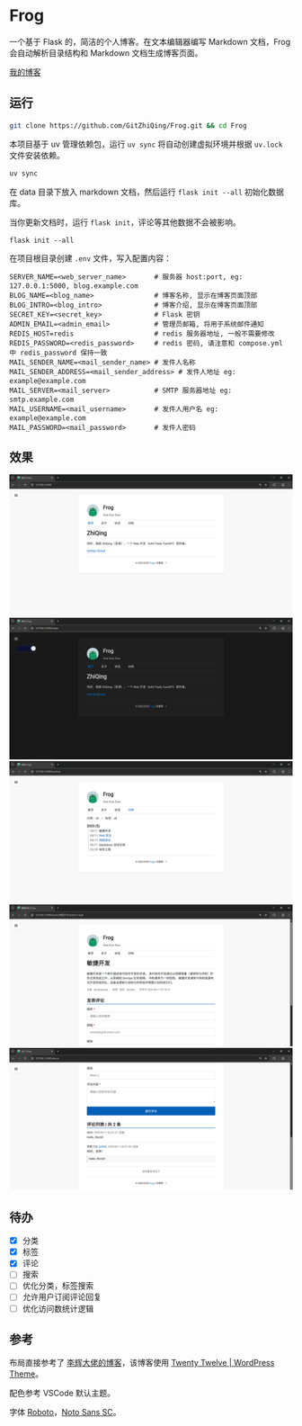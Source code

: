 # Frog

一个基于 Flask 的，简洁的个人博客。在文本编辑器编写 Markdown 文档，Frog 会自动解析目录结构和 Markdown 文档生成博客页面。

[我的博客](https://blog.qlear.top)

## 运行

```bash
git clone https://github.com/GitZhiQing/Frog.git && cd Frog
```

本项目基于 uv 管理依赖包，运行 `uv sync` 将自动创建虚拟环境并根据 `uv.lock` 文件安装依赖。

```bash
uv sync
```

在 data 目录下放入 markdown 文档，然后运行 `flask init --all` 初始化数据库。

当你更新文档时，运行 `flask init`，评论等其他数据不会被影响。

```
flask init --all
```

在项目根目录创建 `.env` 文件，写入配置内容：

```
SERVER_NAME=<web_server_name>       # 服务器 host:port, eg: 127.0.0.1:5000, blog.example.com
BLOG_NAME=<blog_name>               # 博客名称, 显示在博客页面顶部
BLOG_INTRO=<blog_intro>             # 博客介绍, 显示在博客页面顶部
SECRET_KEY=<secret_key>             # Flask 密钥
ADMIN_EMAIL=<admin_email>           # 管理员邮箱, 将用于系统邮件通知
REDIS_HOST=redis                    # redis 服务器地址, 一般不需要修改
REDIS_PASSWORD=<redis_password>     # redis 密码, 请注意和 compose.yml 中 redis_password 保持一致
MAIL_SENDER_NAME=<mail_sender_name> # 发件人名称
MAIL_SENDER_ADDRESS=<mail_sender_address> # 发件人地址 eg: example@example.com
MAIL_SERVER=<mail_server>           # SMTP 服务器地址 eg: smtp.example.com
MAIL_USERNAME=<mail_username>       # 发件人用户名 eg: example@example.com
MAIL_PASSWORD=<mail_password>       # 发件人密码
```

## 效果

![light-index](./images/index-light.png)
![dark-index](./images/index-dark.png)
![light-archive](./images/archive-light.png)
![light-read](./images/read-light.png)
![light-comment](./images/comment-light.png)

## 待办

- [x] 分类
- [x] 标签
- [x] 评论
- [ ] 搜索
- [ ] 优化分类，标签搜索
- [ ] 允许用户订阅评论回复
- [ ] 优化访问数统计逻辑

## 参考

布局直接参考了 [李辉大佬的博客](https://greyli.com/)，该博客使用 [Twenty Twelve | WordPress Theme](https://wordpress.org/themes/twentytwelve/)。

配色参考 VSCode 默认主题。

字体 [Roboto](https://fonts.google.com/specimen/Roboto)，[Noto Sans SC](https://fonts.google.com/noto/specimen/Noto+Sans+SC)。
